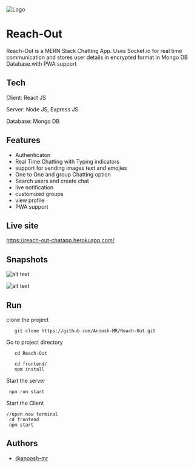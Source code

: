 

![Logo](https://ucarecdn.com/d71fdae9-b3bb-483f-abd0-65fc252315b2/WebApp1.png)


# Reach-Out

Reach-Out is a MERN Stack Chatting App. Uses Socket.io for real time communication and stores user details in encrypted format in Mongo DB Database.with PWA support

## Tech 
Client: React JS

Server: Node JS, Express JS

Database: Mongo DB
## Features

* Authenticaton
* Real Time Chatting with Typing indicators
* support for sending images text and emojies
* One to One and group Chatting option
* Search users and create chat
* live notification
* customized groups
* view profile
* PWA support
## Live site

https://reach-out-chatapp.herokuapp.com/



## Snapshots

![alt text](https://ucarecdn.com/2bf04b75-2bb9-453d-b4cc-3cadd9af2ca8/chrome_ZoiiLblzzN.png)


![alt text](https://ucarecdn.com/6638e84e-abc3-4213-a95a-68bacd12ea7b/msedge_5aDX7HuVD7.png)
## Run

clone the project

       git clone https://github.com/Anoosh-MR/Reach-Out.git

Go to project directory

       cd Reach-Out

       cd frontend/ 
       npm install

Start the server

     npm run start

Start the Client

    //open now terminal
     cd frontend
     npm start
## Authors

- [@anoosh-mr](https://github.com/Anoosh-MR)

